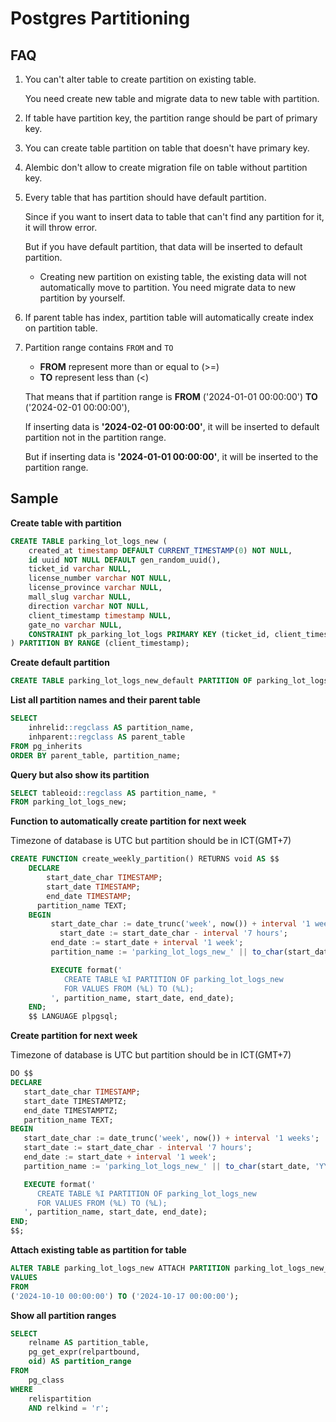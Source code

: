 # Postgres Partitioning

## FAQ

1. You can't alter table to create partition on existing table.

   You need create new table and migrate data to new table with partition.

2. If table have partition key, the partition range should be part of primary key.

3. You can create table partition on table that doesn't have primary key.

4. Alembic don't allow to create migration file on table without partition key.

5. Every table that has partition should have default partition.

   Since if you want to insert data to table that can't find any partition for it, it will throw error.

   But if you have default partition, that data will be inserted to default partition.

   - Creating new partition on existing table, the existing data will not automatically move to partition.
     You need migrate data to new partition by yourself.

6. If parent table has index, partition table will automatically create index on partition table.

7. Partition range contains `FROM` and `TO`

   - **FROM** represent more than or equal to (>=)
   - **TO** represent less than (<)

   That means that if partition range is **FROM** ('2024-01-01 00:00:00') **TO** ('2024-02-01 00:00:00'),

   If inserting data is **'2024-02-01 00:00:00'**, it will be inserted to default partition not in the partition range.

   But if inserting data is **'2024-01-01 00:00:00'**, it will be inserted to the partition range.

## Sample

**Create table with partition**

```sql
CREATE TABLE parking_lot_logs_new (
	created_at timestamp DEFAULT CURRENT_TIMESTAMP(0) NOT NULL,
	id uuid NOT NULL DEFAULT gen_random_uuid(),
	ticket_id varchar NULL,
	license_number varchar NOT NULL,
	license_province varchar NULL,
	mall_slug varchar NULL,
	direction varchar NOT NULL,
	client_timestamp timestamp NULL,
	gate_no varchar NULL,
	CONSTRAINT pk_parking_lot_logs PRIMARY KEY (ticket_id, client_timestamp)
) PARTITION BY RANGE (client_timestamp);
```

**Create default partition**

```sql
CREATE TABLE parking_lot_logs_new_default PARTITION OF parking_lot_logs_new DEFAULT;
```

**List all partition names and their parent table**

```sql
SELECT
    inhrelid::regclass AS partition_name,
    inhparent::regclass AS parent_table
FROM pg_inherits
ORDER BY parent_table, partition_name;
```

**Query but also show its partition**

```sql
SELECT tableoid::regclass AS partition_name, *
FROM parking_lot_logs_new;
```

**Function to automatically create partition for next week**

Timezone of database is UTC but partition should be in ICT(GMT+7)

```sql
CREATE FUNCTION create_weekly_partition() RETURNS void AS $$
    DECLARE
		start_date_char TIMESTAMP;
		start_date TIMESTAMP;
		end_date TIMESTAMP;
      partition_name TEXT;
    BEGIN
         start_date_char := date_trunc('week', now()) + interval '1 weeks';
		   start_date := start_date_char - interval '7 hours';
         end_date := start_date + interval '1 week';
         partition_name := 'parking_lot_logs_new_' || to_char(start_date_char, 'YYYYMMDD');

         EXECUTE format('
            CREATE TABLE %I PARTITION OF parking_lot_logs_new
            FOR VALUES FROM (%L) TO (%L);
         ', partition_name, start_date, end_date);
    END;
    $$ LANGUAGE plpgsql;
```

**Create partition for next week**

Timezone of database is UTC but partition should be in ICT(GMT+7)

```sql
DO $$
DECLARE
   start_date_char TIMESTAMP;
   start_date TIMESTAMPTZ;
   end_date TIMESTAMPTZ;
   partition_name TEXT;
BEGIN
   start_date_char := date_trunc('week', now()) + interval '1 weeks';
   start_date := start_date_char - interval '7 hours';
   end_date := start_date + interval '1 week';
   partition_name := 'parking_lot_logs_new_' || to_char(start_date, 'YYYYMMDD');

   EXECUTE format('
      CREATE TABLE %I PARTITION OF parking_lot_logs_new
      FOR VALUES FROM (%L) TO (%L);
   ', partition_name, start_date, end_date);
END;
$$;
```

**Attach existing table as partition for table**

```sql
ALTER TABLE parking_lot_logs_new ATTACH PARTITION parking_lot_logs_new_2 FOR
VALUES
FROM
('2024-10-10 00:00:00') TO ('2024-10-17 00:00:00');
```

**Show all partition ranges**

```sql
SELECT
	relname AS partition_table,
	pg_get_expr(relpartbound,
	oid) AS partition_range
FROM
	pg_class
WHERE
	relispartition
	AND relkind = 'r';
```
